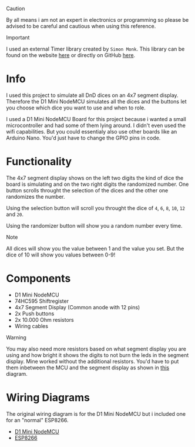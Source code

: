 > [!Caution]
> By all means i am not an expert in electronics or programming so please be advised to be careful and cautious when using this reference.

> [!Important]
> I used an external Timer library created by `Simon Monk`. This library can be found on the website [here](http://srmonk.blogspot.com/2012/01/arduino-timer-library.html) or directly on GitHub [here](https://github.com/JChristensen/Timer).

# Info
I used this project to simulate all DnD dices on an 4x7 segment display.
Therefore the D1 Mini NodeMCU simulates all the dices and the buttons let you choose which dice you want to use and when to role.

I used a D1 Mini NodeMCU Board for this project because i wanted a small microcontroller and had some of them lying around. I didn't even used the wifi capabilities. But you could essentialy also use other boards like an Arduino Nano. You'd just have to change the GPIO pins in code.

# Functionality
The 4x7 segment display shows on the left two digits the kind of dice the board is simulating and on the two right digits the randomized number.
One button scrolls throught the selection of the dices and the other one randomizes the number.

Using the selection button will scroll you throught the dice of `4`, `6`, `8`, `10`, `12` and `20`.

Using the randomizer button will show you a random number every time.

> [!Note]
> All dices will show you the value between 1 and the value you set. But the dice of 10 will show you values between 0-9!

# Components
- D1 Mini NodeMCU
- 74HC595 Shiftregister
- 4x7 Segment Display (Common anode with 12 pins)
- 2x Push buttons
- 2x 10.000 Ohm resistors
- Wiring cables

> [!Warning]
> You may also need more resistors based on what segment display you are using and how bright it shows the digits to not burn the leds in the segment display. Mine worked without the additional resistors. You'd have to put them inbetween the MCU and the segment display as shown in [this](/pictures/ESP8266_WiringDiagram_Sketch.png) diagram.

# Wiring Diagrams
The original wiring diagram is for the D1 Mini NodeMCU but i included one for an "normal" ESP8266.

- [D1 Mini NodeMCU](/pictures/D1MiniNodeMCU_WiringDiagram.png)
- [ESP8266](/pictures/ESP8266_WiringDiagram_Sketch.png)
